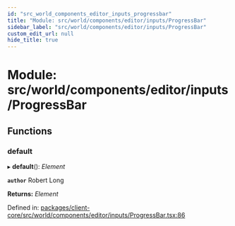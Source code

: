 ```yaml
---
id: "src_world_components_editor_inputs_progressbar"
title: "Module: src/world/components/editor/inputs/ProgressBar"
sidebar_label: "src/world/components/editor/inputs/ProgressBar"
custom_edit_url: null
hide_title: true
---
```


# Module: src/world/components/editor/inputs/ProgressBar

## Functions

### default

▸ **default**(): *Element*

**`author`** Robert Long

**Returns:** *Element*

Defined in: [packages/client-core/src/world/components/editor/inputs/ProgressBar.tsx:86](https://github.com/xr3ngine/xr3ngine/blob/716a06460/packages/client-core/src/world/components/editor/inputs/ProgressBar.tsx#L86)
